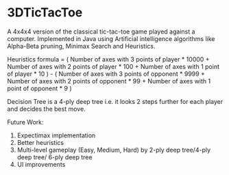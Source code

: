 # 3DTicTacToe

A 4x4x4 version of the classical tic-tac-toe game played against a computer.
Implemented in Java using Artificial intelligence algorithms like Alpha-Beta pruning, Minimax Search and Heuristics.

Heuristics formula = ( Number of axes with 3 points of player * 10000 + Number of axes with 2 points of player * 100 + Number of axes with 1 point of player * 10 ) - ( Number of axes with 3 points of opponent * 9999 + Number of axes with 2 points of opponent * 99 + Number of axes with 1 point of opponent * 9 )

Decision Tree is a 4-ply deep tree i.e. it looks 2 steps further for each player and decides the best move.

Future Work:
1. Expectimax implementation
2. Better heuristics
3. Multi-level gameplay (Easy, Medium, Hard) by 2-ply deep tree/4-ply deep tree/ 6-ply deep tree
4. UI improvements
